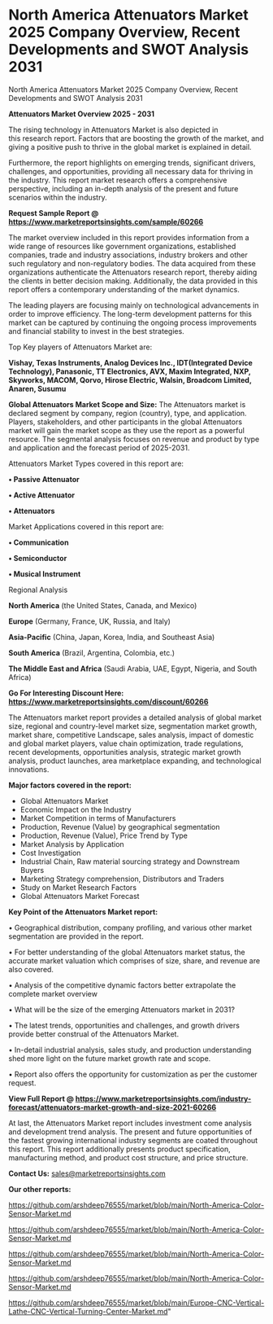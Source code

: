 # North America Attenuators Market 2025 Company Overview, Recent Developments and SWOT Analysis 2031
North America Attenuators Market 2025 Company Overview, Recent Developments and SWOT Analysis 2031

<Strong> Attenuators Market Overview 2025 - 2031</strong>

The rising technology in Attenuators Market is also depicted in this research report. Factors that are boosting the growth of the market, and giving a positive push to thrive in the global market is explained in detail.

Furthermore, the report highlights on emerging trends, significant drivers, challenges, and opportunities, providing all necessary data for thriving in the industry. This report market research offers a comprehensive perspective, including an in-depth analysis of the present and future scenarios within the industry.

<strong>Request Sample Report @ <a href=https://www.marketreportsinsights.com/sample/60266>https://www.marketreportsinsights.com/sample/60266</a></strong>

The market overview included in this report provides information from a wide range of resources like government organizations, established companies, trade and industry associations, industry brokers and other such regulatory and non-regulatory bodies. The data acquired from these organizations authenticate the Attenuators research report, thereby aiding the clients in better decision making. Additionally, the data provided in this report offers a contemporary understanding of the market dynamics.

The leading players are focusing mainly on technological advancements in order to improve efficiency. The long-term development patterns for this market can be captured by continuing the ongoing process improvements and financial stability to invest in the best strategies.

Top Key players of Attenuators Market are:

<strong>Vishay, Texas Instruments, Analog Devices Inc., IDT(Integrated Device Technology), Panasonic, TT Electronics, AVX, Maxim Integrated, NXP, Skyworks, MACOM, Qorvo, Hirose Electric, Walsin, Broadcom Limited, Anaren, Susumu</strong>

<strong><b>Global Attenuators Market Scope and Size:</b></strong>
The Attenuators market is declared segment by company, region (country), type, and application. Players, stakeholders, and other participants in the global Attenuators market will gain the market scope as they use the report as a powerful resource. The segmental analysis focuses on revenue and product by type and application and the forecast period of 2025-2031.

Attenuators Market Types covered in this report are:

<strong>• Passive Attenuator

• Active Attenuator

• Attenuators</strong>

Market Applications covered in this report are:

<strong>• Communication

• Semiconductor

• Musical Instrument</strong> 

Regional Analysis

<strong>North America</strong> (the United States, Canada, and Mexico)

<strong>Europe</strong> (Germany, France, UK, Russia, and Italy)

<strong>Asia-Pacific</strong> (China, Japan, Korea, India, and Southeast Asia)

<strong>South America</strong> (Brazil, Argentina, Colombia, etc.)

<strong>The Middle East and Africa</strong> (Saudi Arabia, UAE, Egypt, Nigeria, and South Africa)

<strong>Go For Interesting Discount Here: <a href=https://www.marketreportsinsights.com/discount/60266>https://www.marketreportsinsights.com/discount/60266</a></strong>

The Attenuators market report provides a detailed analysis of global market size, regional and country-level market size, segmentation market growth, market share, competitive Landscape, sales analysis, impact of domestic and global market players, value chain optimization, trade regulations, recent developments, opportunities analysis, strategic market growth analysis, product launches, area marketplace expanding, and technological innovations.

<strong><b>Major factors covered in the report:</b></strong>
<ul>
  <li>Global Attenuators Market </li>
  <li>Economic Impact on the Industry</li>
  <li>Market Competition in terms of Manufacturers</li>
  <li>Production, Revenue (Value) by geographical segmentation</li>
  <li>Production, Revenue (Value), Price Trend by Type</li>
  <li>Market Analysis by Application</li>
  <li>Cost Investigation</li>
  <li>Industrial Chain, Raw material sourcing strategy and Downstream Buyers</li>
  <li>Marketing Strategy comprehension, Distributors and Traders</li>
  <li>Study on Market Research Factors</li>
  <li>Global Attenuators Market Forecast</li>
</ul>

<strong><b>Key Point of the Attenuators Market report:</b></strong>

• Geographical distribution, company profiling, and various other market segmentation are provided in the report.

• For better understanding of the global Attenuators market status, the accurate market valuation which comprises of size, share, and revenue are also covered.

• Analysis of the competitive dynamic factors better extrapolate the complete market overview

• What will be the size of the emerging Attenuators market in 2031?

• The latest trends, opportunities and challenges, and growth drivers provide better construal of the Attenuators Market.

• In-detail industrial analysis, sales study, and production understanding shed more light on the future market growth rate and scope.

• Report also offers the opportunity for customization as per the customer request.

<strong><b>View Full Report @ <a href=https://www.marketreportsinsights.com/industry-forecast/attenuators-market-growth-and-size-2021-60266>https://www.marketreportsinsights.com/industry-forecast/attenuators-market-growth-and-size-2021-60266</a></b></strong>


At last, the Attenuators Market report includes investment come analysis and development trend analysis. The present and future opportunities of the fastest growing international industry segments are coated throughout this report. This report additionally presents product specification, manufacturing method, and product cost structure, and price structure.

<strong>Contact Us:</strong>
sales@marketreportsinsights.com

<strong>Our other reports:</strong>

<a href=https://github.com/arshdeep76555/market/blob/main/North-America-Color-Sensor-Market.md>https://github.com/arshdeep76555/market/blob/main/North-America-Color-Sensor-Market.md</a>

<a href=https://github.com/arshdeep76555/market/blob/main/North-America-Color-Sensor-Market.md>https://github.com/arshdeep76555/market/blob/main/North-America-Color-Sensor-Market.md</a>

<a href=https://github.com/arshdeep76555/market/blob/main/North-America-Color-Sensor-Market.md>https://github.com/arshdeep76555/market/blob/main/North-America-Color-Sensor-Market.md</a>

<a href=https://github.com/arshdeep76555/market/blob/main/North-America-Color-Sensor-Market.md>https://github.com/arshdeep76555/market/blob/main/North-America-Color-Sensor-Market.md</a>

<a href=https://github.com/arshdeep76555/market/blob/main/Europe-CNC-Vertical-Lathe-CNC-Vertical-Turning-Center-Market.md>https://github.com/arshdeep76555/market/blob/main/Europe-CNC-Vertical-Lathe-CNC-Vertical-Turning-Center-Market.md</a>"
